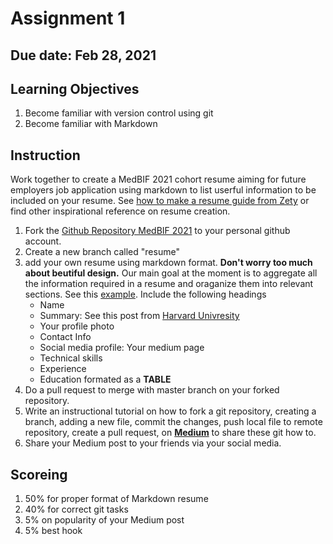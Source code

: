 # Assignment 1

## Due date: Feb 28, 2021

## Learning Objectives
1. Become familiar with version control using git
2. Become familiar with Markdown

## Instruction
Work together to create a MedBIF 2021 cohort resume aiming for future employers job application using markdown to list userful information to be included on your resume. See [how to make a resume guide from Zety](https://zety.com/blog/how-to-make-a-resume) or find other inspirational reference on resume creation.

1. Fork the [Github Repository MedBIF 2021](https://github.com/si-medbif/medbif2021) to your personal github account.
2. Create a new branch called "resume" 
3. add your own resume using markdown format. __Don't worry too much about beutiful design.__ Our main goal at the moment is to aggregate all the information required in a resume and oraganize them into relevant sections. See this [example](example_resume.md). Include the following headings
    - Name
    - Summary: See this post from [Harvard Univresity](https://ocs.fas.harvard.edu/files/ocs/files/hes-resume-cover-letter-guide.pdf)
    - Your profile photo
    - Contact Info
    - Social media profile: Your medium page
    - Technical skills
    - Experience
    - Education formated as a **TABLE** 
4. Do a pull request to merge with master branch on your forked repository.
5. Write an instructional tutorial on how to fork a git repository, creating a branch, adding a new file, commit the changes, push local file to remote repository, create a pull request, on [**Medium**](https://medium.com/) to share these git how to. 
6. Share your Medium post to your friends via your social media. 

## Scoreing
1. 50% for proper format of Markdown resume
2. 40% for correct git tasks
3. 5% on popularity of your Medium post
4. 5% best hook
